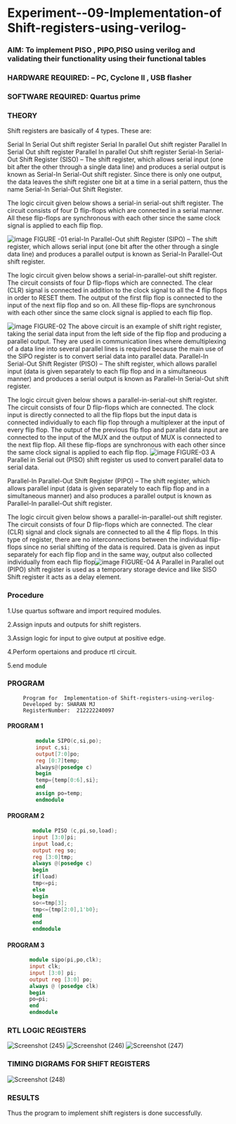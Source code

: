 
# Experiment--09-Implementation-of Shift-registers-using-verilog-
### AIM: To implement PISO , PIPO,PISO  using verilog and validating their functionality using their functional tables
### HARDWARE REQUIRED:  – PC, Cyclone II , USB flasher
### SOFTWARE REQUIRED:   Quartus prime
### THEORY 
Shift registers are basically of 4 types. These are:

Serial In Serial Out shift register
Serial In parallel Out shift register
Parallel In Serial Out shift register
Parallel In parallel Out shift register
Serial-In Serial-Out Shift Register (SISO) –
The shift register, which allows serial input (one bit after the other through a single data line) and produces a serial output is known as Serial-In Serial-Out shift register. Since there is only one output, the data leaves the shift register one bit at a time in a serial pattern, thus the name Serial-In Serial-Out Shift Register.

The logic circuit given below shows a serial-in serial-out shift register. The circuit consists of four D flip-flops which are connected in a serial manner. All these flip-flops are synchronous with each other since the same clock signal is applied to each flip flop.

![image](https://user-images.githubusercontent.com/36288975/172337366-540cc45e-11fe-4cce-9503-560dc704bc7d.png)
FIGURE -01 
erial-In Parallel-Out shift Register (SIPO) –
The shift register, which allows serial input (one bit after the other through a single data line) and produces a parallel output is known as Serial-In Parallel-Out shift register.

The logic circuit given below shows a serial-in-parallel-out shift register. The circuit consists of four D flip-flops which are connected. The clear (CLR) signal is connected in addition to the clock signal to all the 4 flip flops in order to RESET them. The output of the first flip flop is connected to the input of the next flip flop and so on. All these flip-flops are synchronous with each other since the same clock signal is applied to each flip flop.

![image](https://user-images.githubusercontent.com/36288975/172337438-03416c7e-7c9d-4939-ba34-c355b9fc79c5.png)
FIGURE-02
The above circuit is an example of shift right register, taking the serial data input from the left side of the flip flop and producing a parallel output. They are used in communication lines where demultiplexing of a data line into several parallel lines is required because the main use of the SIPO register is to convert serial data into parallel data.
Parallel-In Serial-Out Shift Register (PISO) –
The shift register, which allows parallel input (data is given separately to each flip flop and in a simultaneous manner) and produces a serial output is known as Parallel-In Serial-Out shift register.

The logic circuit given below shows a parallel-in-serial-out shift register. The circuit consists of four D flip-flops which are connected. The clock input is directly connected to all the flip flops but the input data is connected individually to each flip flop through a multiplexer at the input of every flip flop. The output of the previous flip flop and parallel data input are connected to the input of the MUX and the output of MUX is connected to the next flip flop. All these flip-flops are synchronous with each other since the same clock signal is applied to each flip flop.
![image](https://user-images.githubusercontent.com/36288975/172337544-1632407f-1743-4b17-b480-00663d01e59f.png)
FIGURE-03
A Parallel in Serial out (PISO) shift register us used to convert parallel data to serial data.

Parallel-In Parallel-Out Shift Register (PIPO) –
The shift register, which allows parallel input (data is given separately to each flip flop and in a simultaneous manner) and also produces a parallel output is known as Parallel-In parallel-Out shift register.

The logic circuit given below shows a parallel-in-parallel-out shift register. The circuit consists of four D flip-flops which are connected. The clear (CLR) signal and clock signals are connected to all the 4 flip flops. In this type of register, there are no interconnections between the individual flip-flops since no serial shifting of the data is required. Data is given as input separately for each flip flop and in the same way, output also collected individually from each flip flop![image](https://user-images.githubusercontent.com/36288975/172337661-babb1f90-6286-4d14-8cbd-26a380ee085e.png)
FIGURE-04
A Parallel in Parallel out (PIPO) shift register is used as a temporary storage device and like SISO Shift register it acts as a delay element.

### Procedure
1.Use quartus software and import required modules.

2.Assign inputs and outputs for shift registers.

3.Assign logic for input to give output at positive edge.

4.Perform opertaions and produce rtl circuit.

5.end module

### PROGRAM 

         Program for  Implementation-of Shift-registers-using-verilog-
         Developed by: SHARAN MJ
         RegisterNumber:  212222240097

#### PROGRAM 1
``` VERILOG
         module SIPO(c,si,po);
         input c,si;
         output[7:0]po;
         reg [0:7]temp;
         always@(posedge c)
         begin
         temp={temp[0:6],si};
         end
         assign po=temp;
         endmodule
``` 
#### PROGRAM 2
``` VERILOG
        module PISO (c,pi,so,load);
        input [3:0]pi;
        input load,c;
        output reg so;
        reg [3:0]tmp;
        always @(posedge c)
        begin
        if(load)
        tmp<=pi;
        else
        begin 
        so<=tmp[3];
        tmp<={tmp[2:0],1'b0};
        end 
        end 
        endmodule 
``` 
#### PROGRAM 3
``` VERILOG
       module sipo(pi,po,clk);
       input clk;
       input [3:0] pi;
       output reg [3:0] po;
       always @ (posedge clk)
       begin 
       po=pi;
       end
       endmodule 
``` 

### RTL LOGIC  REGISTERS   
![Screenshot (245)](https://github.com/vishnupriyaramesh17/Exercise-09-Shift-registers-using-verilog-/assets/119393589/1efbd71f-292f-4295-be2a-9de9f0f9438e)
![Screenshot (246)](https://github.com/vishnupriyaramesh17/Exercise-09-Shift-registers-using-verilog-/assets/119393589/a0ab183b-427c-424d-bb1f-92503c65305e)
![Screenshot (247)](https://github.com/vishnupriyaramesh17/Exercise-09-Shift-registers-using-verilog-/assets/119393589/b04e0fe6-e5c5-4bdf-94cd-fb8b6f584a1a)


### TIMING DIGRAMS FOR SHIFT REGISTERS
![Screenshot (248)](https://github.com/vishnupriyaramesh17/Exercise-09-Shift-registers-using-verilog-/assets/119393589/af33cadd-777e-4673-a14d-364c99e18daa)


### RESULTS 
Thus the program to implement shift registers is done successfully.
